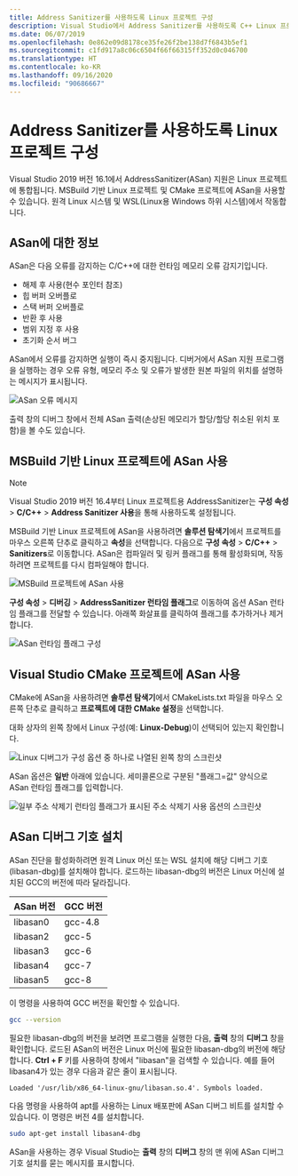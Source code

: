 ```yaml
---
title: Address Sanitizer를 사용하도록 Linux 프로젝트 구성
description: Visual Studio에서 Address Sanitizer를 사용하도록 C++ Linux 프로젝트를 구성하는 방법을 설명합니다.
ms.date: 06/07/2019
ms.openlocfilehash: 0e862e09d8178ce35fe26f2be138d7f6843b5ef1
ms.sourcegitcommit: c1fd917a8c06c6504f66f66315ff352d0c046700
ms.translationtype: HT
ms.contentlocale: ko-KR
ms.lasthandoff: 09/16/2020
ms.locfileid: "90686667"
---
```

# <a name="configure-linux-projects-to-use-address-sanitizer"></a>Address Sanitizer를 사용하도록 Linux 프로젝트 구성

Visual Studio 2019 버전 16.1에서 AddressSanitizer(ASan) 지원은 Linux 프로젝트에 통합됩니다. MSBuild 기반 Linux 프로젝트 및 CMake 프로젝트에 ASan을 사용할 수 있습니다. 원격 Linux 시스템 및 WSL(Linux용 Windows 하위 시스템)에서 작동합니다.

## <a name="about-asan"></a>ASan에 대한 정보

ASan은 다음 오류를 감지하는 C/C++에 대한 런타임 메모리 오류 감지기입니다.

- 해제 후 사용(현수 포인터 참조)
- 힙 버퍼 오버플로
- 스택 버퍼 오버플로
- 반환 후 사용
- 범위 지정 후 사용
- 초기화 순서 버그

ASan에서 오류를 감지하면 실행이 즉시 중지됩니다. 디버거에서 ASan 지원 프로그램을 실행하는 경우 오류 유형, 메모리 주소 및 오류가 발생한 원본 파일의 위치를 설명하는 메시지가 표시됩니다.

   ![ASan 오류 메시지](media/asan-error.png)

출력 창의 디버그 창에서 전체 ASan 출력(손상된 메모리가 할당/할당 취소된 위치 포함)을 볼 수도 있습니다.

## <a name="enable-asan-for-msbuild-based-linux-projects"></a>MSBuild 기반 Linux 프로젝트에 ASan 사용

> [!NOTE]
> Visual Studio 2019 버전 16.4부터 Linux 프로젝트용 AddressSanitizer는 **구성 속성** > **C/C++**  > **Address Sanitizer 사용**을 통해 사용하도록 설정됩니다.

MSBuild 기반 Linux 프로젝트에 ASan을 사용하려면 **솔루션 탐색기**에서 프로젝트를 마우스 오른쪽 단추로 클릭하고 **속성**을 선택합니다. 다음으로 **구성 속성** > **C/C++**  > **Sanitizers**로 이동합니다. ASan은 컴파일러 및 링커 플래그를 통해 활성화되며, 작동하려면 프로젝트를 다시 컴파일해야 합니다.

![MSBuild 프로젝트에 ASan 사용](media/msbuild-asan-prop-page.png)

**구성 속성** > **디버깅** > **AddressSanitizer 런타임 플래그**로 이동하여 옵션 ASan 런타임 플래그를 전달할 수 있습니다. 아래쪽 화살표를 클릭하여 플래그를 추가하거나 제거합니다.

![ASan 런타임 플래그 구성](media/msbuild-asan-runtime-flags.png)

## <a name="enable-asan-for-visual-studio-cmake-projects"></a>Visual Studio CMake 프로젝트에 ASan 사용

CMake에 ASan을 사용하려면 **솔루션 탐색기**에서 CMakeLists.txt 파일을 마우스 오른쪽 단추로 클릭하고 **프로젝트에 대한 CMake 설정**을 선택합니다.

대화 상자의 왼쪽 창에서 Linux 구성(예: **Linux-Debug**)이 선택되어 있는지 확인합니다.

![Linux 디버그가 구성 옵션 중 하나로 나열된 왼쪽 창의 스크린샷](media/linux-debug-configuration.png)

ASan 옵션은 **일반** 아래에 있습니다. 세미콜론으로 구분된 "플래그=값" 양식으로 ASan 런타임 플래그를 입력합니다.

![일부 주소 삭제기 런타임 플래그가 표시된 주소 삭제기 사용 옵션의 스크린샷](media/cmake-settings-asan-options.png)

## <a name="install-the-asan-debug-symbols"></a>ASan 디버그 기호 설치

ASan 진단을 활성화하려면 원격 Linux 머신 또는 WSL 설치에 해당 디버그 기호(libasan-dbg)를 설치해야 합니다. 로드하는 libasan-dbg의 버전은 Linux 머신에 설치된 GCC의 버전에 따라 달라집니다.

|**ASan 버전**|**GCC 버전**|
| --- | --- |
|libasan0|gcc-4.8|
|libasan2|gcc-5|
|libasan3|gcc-6|
|libasan4|gcc-7|
|libasan5|gcc-8|

이 명령을 사용하여 GCC 버전을 확인할 수 있습니다.

```bash
gcc --version
```

필요한 libasan-dbg의 버전을 보려면 프로그램을 실행한 다음, **출력** 창의 **디버그** 창을 확인합니다. 로드된 ASan의 버전은 Linux 머신에 필요한 libasan-dbg의 버전에 해당합니다. **Ctrl + F** 키를 사용하여 창에서 "libasan"을 검색할 수 있습니다. 예를 들어 libasan4가 있는 경우 다음과 같은 줄이 표시됩니다.

```Output
Loaded '/usr/lib/x86_64-linux-gnu/libasan.so.4'. Symbols loaded.
```

다음 명령을 사용하여 apt를 사용하는 Linux 배포판에 ASan 디버그 비트를 설치할 수 있습니다. 이 명령은 버전 4를 설치합니다.

```bash
sudo apt-get install libasan4-dbg
```

ASan을 사용하는 경우 Visual Studio는 **출력** 창의 **디버그** 창의 맨 위에 ASan 디버그 기호 설치를 묻는 메시지를 표시합니다.
